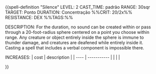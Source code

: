 
{{spell-definition "Silence"
LEVEL: 2
CAST_TIME: padrão
RANGE: 30sqr
TARGET: Ponto
DURATION: Concentração
%%CRIT: 20/2x%%
RESISTANCE: DEX
%%TAGS:%%

DESCRIPTION:
For the duration, no sound can be created within or pass through a 20-foot-radius sphere centered on a point you choose within range. Any creature or object entirely inside the sphere is immune to thunder damage, and creatures are deafened while entirely inside it. Casting a spell that includes a verbal component is impossible there.

INCREASES:
| cost | description |
| ---- | ----------- |
|      |             |

}}
